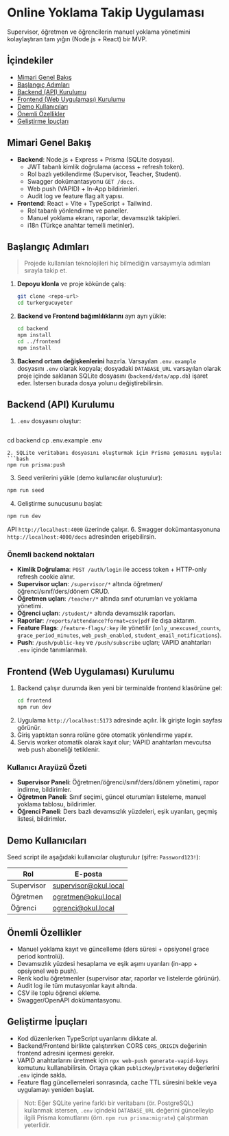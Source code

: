 # Online Yoklama Takip Uygulaması

Supervisor, öğretmen ve öğrencilerin manuel yoklama yönetimini kolaylaştıran tam yığın (Node.js + React) bir MVP.

## İçindekiler

- [Mimari Genel Bakış](#mimari-genel-bakış)
- [Başlangıç Adımları](#başlangıç-adımları)
- [Backend (API) Kurulumu](#backend-api-kurulumu)
- [Frontend (Web Uygulaması) Kurulumu](#frontend-web-uygulaması-kurulumu)
- [Demo Kullanıcıları](#demo-kullanıcıları)
- [Önemli Özellikler](#önemli-özellikler)
- [Geliştirme İpuçları](#geliştirme-ipuçları)

## Mimari Genel Bakış

- **Backend**: Node.js + Express + Prisma (SQLite dosyası).
  - JWT tabanlı kimlik doğrulama (access + refresh token).
  - Rol bazlı yetkilendirme (Supervisor, Teacher, Student).
  - Swagger dokümantasyonu `GET /docs`.
  - Web push (VAPID) + In-App bildirimleri.
  - Audit log ve feature flag alt yapısı.
- **Frontend**: React + Vite + TypeScript + Tailwind.
  - Rol tabanlı yönlendirme ve paneller.
  - Manuel yoklama ekranı, raporlar, devamsızlık takipleri.
  - i18n (Türkçe anahtar temelli metinler).

## Başlangıç Adımları

> Projede kullanılan teknolojileri hiç bilmediğin varsayımıyla adımları sırayla takip et.

1. **Depoyu klonla** ve proje kökünde çalış:
   ```bash
   git clone <repo-url>
   cd turkergucuyeter
   ```
2. **Backend ve Frontend bağımlılıklarını** ayrı ayrı yükle:
   ```bash
   cd backend
   npm install
   cd ../frontend
   npm install
   ```
3. **Backend ortam değişkenlerini** hazırla. Varsayılan `.env.example` dosyasını `.env` olarak kopyala; dosyadaki `DATABASE_URL` varsayılan olarak proje içinde saklanan SQLite dosyasını (`backend/data/app.db`) işaret eder. İstersen burada dosya yolunu değiştirebilirsin.

## Backend (API) Kurulumu

1. `.env` dosyasını oluştur:
   ```bash
 cd backend
  cp .env.example .env
  ```
2. SQLite veritabanı dosyasını oluşturmak için Prisma şemasını uygula:
  ```bash
  npm run prisma:push
  ```
3. Seed verilerini yükle (demo kullanıcılar oluşturulur):
  ```bash
  npm run seed
  ```
4. Geliştirme sunucusunu başlat:
  ```bash
  npm run dev
  ```
   API `http://localhost:4000` üzerinde çalışır.
6. Swagger dokümantasyonuna `http://localhost:4000/docs` adresinden erişebilirsin.

### Önemli backend noktaları

- **Kimlik Doğrulama**: `POST /auth/login` ile access token + HTTP-only refresh cookie alınır.
- **Supervisor uçları**: `/supervisor/*` altında öğretmen/öğrenci/sınıf/ders/dönem CRUD.
- **Öğretmen uçları**: `/teacher/*` altında sınıf oturumları ve yoklama yönetimi.
- **Öğrenci uçları**: `/student/*` altında devamsızlık raporları.
- **Raporlar**: `/reports/attendance?format=csv|pdf` ile dışa aktarım.
- **Feature Flags**: `/feature-flags/:key` ile yönetilir (`only_unexcused_counts`, `grace_period_minutes`, `web_push_enabled`, `student_email_notifications`).
- **Push**: `/push/public-key` ve `/push/subscribe` uçları; VAPID anahtarları `.env` içinde tanımlanmalı.

## Frontend (Web Uygulaması) Kurulumu

1. Backend çalışır durumda iken yeni bir terminalde frontend klasörüne gel:
   ```bash
   cd frontend
   npm run dev
   ```
2. Uygulama `http://localhost:5173` adresinde açılır. İlk girişte login sayfası görünür.
3. Giriş yaptıktan sonra rolüne göre otomatik yönlendirme yapılır.
4. Servis worker otomatik olarak kayıt olur; VAPID anahtarları mevcutsa web push aboneliği tetiklenir.

### Kullanıcı Arayüzü Özeti

- **Supervisor Paneli**: Öğretmen/öğrenci/sınıf/ders/dönem yönetimi, rapor indirme, bildirimler.
- **Öğretmen Paneli**: Sınıf seçimi, güncel oturumları listeleme, manuel yoklama tablosu, bildirimler.
- **Öğrenci Paneli**: Ders bazlı devamsızlık yüzdeleri, eşik uyarıları, geçmiş listesi, bildirimler.

## Demo Kullanıcıları

Seed script ile aşağıdaki kullanıcılar oluşturulur (şifre: `Password123!`):

| Rol         | E-posta                   |
|-------------|---------------------------|
| Supervisor  | supervisor@okul.local     |
| Öğretmen    | ogretmen@okul.local       |
| Öğrenci     | ogrenci@okul.local        |

## Önemli Özellikler

- Manuel yoklama kayıt ve güncelleme (ders süresi + opsiyonel grace period kontrolü).
- Devamsızlık yüzdesi hesaplama ve eşik aşımı uyarıları (in-app + opsiyonel web push).
- Renk kodlu öğretmenler (supervisor atar, raporlar ve listelerde görünür).
- Audit log ile tüm mutasyonlar kayıt altında.
- CSV ile toplu öğrenci ekleme.
- Swagger/OpenAPI dokümantasyonu.

## Geliştirme İpuçları

- Kod düzenlerken TypeScript uyarılarını dikkate al.
- Backend/Frontend birlikte çalıştırırken CORS `CORS_ORIGIN` değerinin frontend adresini içermesi gerekir.
- VAPID anahtarlarını üretmek için `npx web-push generate-vapid-keys` komutunu kullanabilirsin. Ortaya çıkan `publicKey`/`privateKey` değerlerini `.env` içinde sakla.
- Feature flag güncellemeleri sonrasında, cache TTL süresini bekle veya uygulamayı yeniden başlat.

> Not: Eğer SQLite yerine farklı bir veritabanı (ör. PostgreSQL) kullanmak istersen, `.env` içindeki `DATABASE_URL` değerini güncelleyip ilgili Prisma komutlarını (örn. `npm run prisma:migrate`) çalıştırman yeterlidir.

